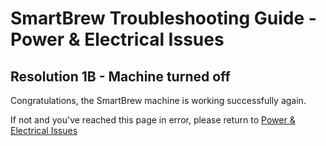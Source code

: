 # SmartBrew Troubleshooting Guide - Power & Electrical Issues

## Resolution 1B - Machine turned off

Congratulations, the SmartBrew machine is working successfully again.

If not and you've reached this page in error, please return to [Power & Electrical Issues](/power/index.md)